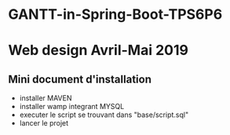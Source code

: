 # GANTT-in-Spring-Boot-TPS6P6
# Web design Avril-Mai 2019
## Mini document d'installation
- installer MAVEN
- installer wamp integrant MYSQL
- executer le script se trouvant dans "base/script.sql"
- lancer le projet
